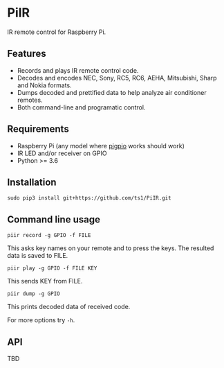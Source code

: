 # PiIR

IR remote control for Raspberry Pi.

## Features
- Records and plays IR remote control code.
- Decodes and encodes NEC, Sony, RC5, RC6, AEHA, Mitsubishi, Sharp and Nokia formats.
- Dumps decoded and prettified data to help analyze air conditioner remotes.
- Both command-line and programatic control.

## Requirements
- Raspberry Pi (any model where [pigpio](http://abyz.me.uk/rpi/pigpio/) works should work)
- IR LED and/or receiver on GPIO
- Python >= 3.6

## Installation
```
sudo pip3 install git+https://github.com/ts1/PiIR.git
```

## Command line usage
```
piir record -g GPIO -f FILE
```
This asks key names on your remote and to press the keys.
The resulted data is saved to FILE.

```
piir play -g GPIO -f FILE KEY
```
This sends KEY from FILE.

```
piir dump -g GPIO
```
This prints decoded data of received code.

For more options try `-h`.

## API

TBD
